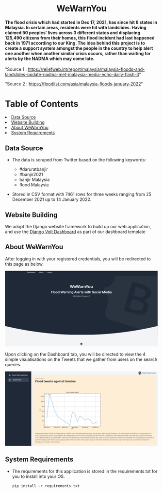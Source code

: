 <h1 align="center">WeWarnYou</h1>
<h4>The flood crisis which had started in Dec 17, 2021, has since hit 8 states in Malaysia. In certain areas, residents were hit with landslides. Having claimed 50 peoples' lives across 3 different states and displacing 125,490 citizens from their homes, this flood incident had last happened back in 1971 according to our King. The idea behind this project is to create a support system amongst the people in the country to help alert one another when another similar crisis occurs, rather than waiting for alerts by the NADMA which may come late.</h4>

"Source 1 : https://reliefweb.int/report/malaysia/malaysia-floods-and-landslides-update-nadma-met-malaysia-media-echo-daily-flash-3" 

"Source 2 : https://floodlist.com/asia/malaysia-floods-january-2022" 

<!-- Table of Contents -->
# Table of Contents
<li>
    <a href ="#Data Source">Data Source</a>
</li>
<li>
    <a href="#Website Building">Website Building</a>
</li>
<li>
    <a href="#About WeWarnYou">About WeWarnYou</a>
</li>
<li>
    <a href="#System Requirements">System Requirements</a>
</li>

<!-- Table of Contents -->

<!-- Data Source -->
## Data Source
* The data is scraped from Twitter based on the following keywords:
    + #daruratbanjir
    + #banjir2021
    + banjir Malaysia
    + flood Malaysia

* Stored in CSV format with 7461 rows for three weeks ranging from 25 December 2021 up to 14 January 2022.
<!-- Data Source -->

<!-- Website Building -->
## Website Building
We adopt the Django website framework to build up our web application, and use the <a href = "https://appseed.us/admin-dashboards/django-dashboard-volt">Django Volt Dashboard</a> as part of our dashboard template
<!-- Website Building -->

<!-- About WeWarnYou -->
## About WeWarnYou
After logging in with your registered credentials, you will be redirected to this page as below.

![Home Landing Page](https://github.com/wilsonkw97/WeWarnYou/blob/main/Home%20Landing%20Page.png?raw=true)

Upon clicking on the Dashboard tab, you will be directed to view the 4 simple visualisations on the Tweets that we gather from users on the search queries.

![Dashboard Page](https://github.com/wilsonkw97/WeWarnYou/blob/main/Dashboard.png?raw=true)

<!-- About WeWarnYou -->

<!-- System Requirements -->
## System Requirements
* The requirements for this application is stored in the requirements.txt for you to install into your OS.
    ```sh
    pip install -r requirements.txt
    ```
<!-- System Requirements -->
